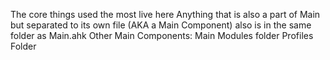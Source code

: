 The core things used the most live here
Anything that is also a part of Main but separated to its own file (AKA a Main Component) also is in the same folder as Main.ahk
Other Main Components:
Main Modules folder
Profiles Folder